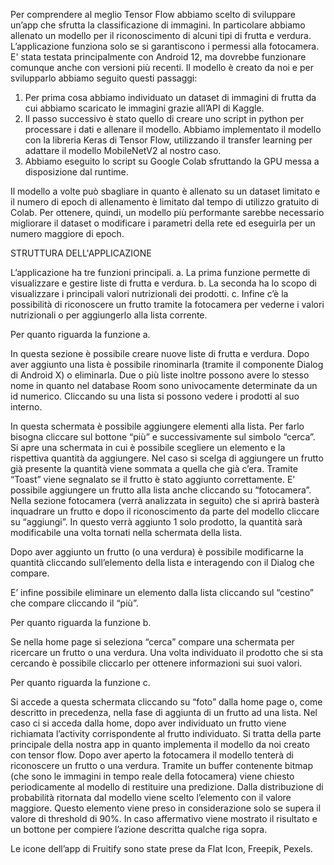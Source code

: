 Per comprendere al meglio Tensor Flow abbiamo scelto di sviluppare un’app che sfrutta la classificazione di immagini. In particolare abbiamo allenato un modello per il riconoscimento di alcuni tipi di frutta e verdura.
L’applicazione funziona solo se si garantiscono i permessi alla fotocamera. E' stata testata principalmente con Android 12, ma dovrebbe funzionare comunque anche con versioni più recenti.
Il modello è creato da noi e per svilupparlo abbiamo seguito questi passaggi:
1.    Per prima cosa abbiamo individuato un dataset di immagini di frutta da cui abbiamo scaricato le immagini grazie all’API di Kaggle.
2.    Il passo successivo è stato quello di creare uno script in python per processare i dati e allenare il modello.
        Abbiamo implementato il modello con la libreria Keras di Tensor Flow, utilizzando il transfer learning per adattare il modello MobileNetV2 al nostro caso.
3.    Abbiamo eseguito lo script su Google Colab sfruttando la GPU messa a disposizione dal runtime.

Il modello a volte può sbagliare in quanto è allenato su un dataset limitato e il numero di epoch di allenamento è limitato dal tempo di utilizzo gratuito di Colab.
Per ottenere, quindi, un modello più performante sarebbe necessario migliorare il dataset o modificare i parametri della rete ed eseguirla per un numero maggiore di epoch.

STRUTTURA DELL'APPLICAZIONE

L’applicazione ha tre funzioni principali.
a.    La prima funzione permette di visualizzare e gestire liste di frutta e verdura. 
b.    La seconda ha lo scopo di visualizzare i principali valori nutrizionali dei prodotti.
c.    Infine c’è la possibilità di riconoscere un frutto tramite la fotocamera per vederne i valori nutrizionali o per aggiungerlo alla lista corrente.

Per quanto riguarda la funzione a.

In questa sezione è possibile creare nuove liste di frutta e verdura. Dopo aver aggiunto una lista è possibile rinominarla (tramite il componente Dialog di Android X) o eliminarla.
Due o più liste inoltre possono avere lo stesso nome in quanto nel database Room sono univocamente determinate da un id numerico. 
Cliccando su una lista si possono vedere i prodotti al suo interno.
	
In questa schermata è possibile aggiungere elementi alla lista. Per farlo bisogna cliccare sul bottone “più” e successivamente sul simbolo “cerca”.
Si apre una schermata in cui è possibile scegliere un elemento e la rispettiva quantità da aggiungere.
Nel caso si scelga di aggiungere un frutto già presente la quantità viene sommata a quella che già c’era.
Tramite “Toast” viene segnalato se il frutto è stato aggiunto correttamente.
E’ possibile aggiungere un frutto alla lista anche cliccando su “fotocamera”.
Nella sezione fotocamera (verrà analizzata in seguito) che si aprirà basterà inquadrare un frutto e dopo il riconoscimento da parte del modello cliccare su “aggiungi”.
In questo verrà aggiunto 1 solo prodotto, la quantità sarà modificabile una volta tornati nella schermata della lista.

Dopo aver aggiunto un frutto (o una verdura) è possibile modificarne la quantità cliccando sull’elemento della lista e interagendo con il Dialog che compare.

E’ infine possibile eliminare un elemento dalla lista cliccando sul “cestino” che compare cliccando il “più”.


Per quanto riguarda la funzione b.

Se nella home page si seleziona “cerca” compare una schermata per ricercare un frutto o una verdura.
Una volta individuato il prodotto che si sta cercando è possibile cliccarlo per ottenere informazioni sui suoi valori.



Per quanto riguarda la funzione c.

Si accede a questa schermata cliccando su “foto” dalla home page o, come descritto in precedenza, nella fase di aggiunta di un frutto ad una lista.
Nel caso ci si acceda dalla home, dopo aver individuato un frutto viene richiamata l’activity corrispondente al frutto individuato.
Si tratta della parte principale della nostra app in quanto implementa il modello da noi creato con tensor flow. 
Dopo aver aperto la fotocamera il modello tenterà di riconoscere un frutto o una verdura.
Tramite un buffer contenente bitmap (che sono le immagini in tempo reale della fotocamera) viene chiesto periodicamente al modello di restituire una predizione.
Dalla distribuzione di probabilità ritornata dal modello viene scelto l’elemento con il valore maggiore.
Questo elemento viene preso in considerazione solo se supera il valore di threshold di 90%.
In caso affermativo viene mostrato il risultato e un bottone per compiere l’azione descritta qualche riga sopra.

Le icone dell’app di Fruitify sono state prese da Flat Icon, Freepik, Pexels.
